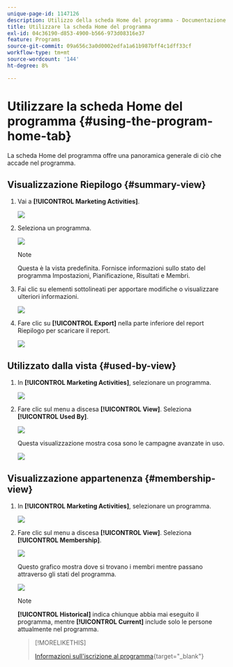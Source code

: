 ```yaml
---
unique-page-id: 1147126
description: Utilizzo della scheda Home del programma - Documentazione di Marketo - Documentazione del prodotto
title: Utilizzare la scheda Home del programma
exl-id: 04c36190-d853-4900-b566-973d08316e37
feature: Programs
source-git-commit: 09a656c3a0d0002edfa1a61b987bff4c1dff33cf
workflow-type: tm+mt
source-wordcount: '144'
ht-degree: 8%

---
```


# Utilizzare la scheda Home del programma {#using-the-program-home-tab}

La scheda Home del programma offre una panoramica generale di ciò che accade nel programma.

## Visualizzazione Riepilogo {#summary-view}

1. Vai a **[!UICONTROL Marketing Activities]**.

   ![](assets/login-marketing-activities-1.png)

1. Seleziona un programma.

   ![](assets/image2014-9-18-17-3a1-3a55.png)

   >[!NOTE]
   >
   >Questa è la vista predefinita. Fornisce informazioni sullo stato del programma Impostazioni, Pianificazione, Risultati e Membri.

1. Fai clic su elementi sottolineati per apportare modifiche o visualizzare ulteriori informazioni.

   ![](assets/image2014-9-18-17-3a2-3a53.png)

1. Fare clic su **[!UICONTROL Export]** nella parte inferiore del report Riepilogo per scaricare il report.

   ![](assets/image2014-9-18-17-3a3-3a47.png)

## Utilizzato dalla vista {#used-by-view}

1. In **[!UICONTROL Marketing Activities]**, selezionare un programma.

   ![](assets/image2014-9-18-17-3a4-3a24.png)

1. Fare clic sul menu a discesa **[!UICONTROL View]**. Seleziona **[!UICONTROL Used By]**.

   ![](assets/image2014-9-18-17-3a5-3a2.png)

   Questa visualizzazione mostra cosa sono le campagne avanzate in uso.

   ![](assets/image2014-9-18-17-3a6-3a4.png)

## Visualizzazione appartenenza {#membership-view}

1. In **[!UICONTROL Marketing Activities]**, selezionare un programma.

   ![](assets/image2014-9-18-17-3a7-3a25.png)

1. Fare clic sul menu a discesa **[!UICONTROL View]**. Seleziona **[!UICONTROL Membership]**.

   ![](assets/image2014-9-18-17-3a7-3a49.png)

   Questo grafico mostra dove si trovano i membri mentre passano attraverso gli stati del programma.

   ![](assets/image2014-9-18-17-3a8-3a1.png)

   >[!NOTE]
   >
   >**[!UICONTROL Historical]** indica chiunque abbia mai eseguito il programma, mentre **[!UICONTROL Current]** include solo le persone attualmente nel programma.

   >[!MORELIKETHIS]
   >
   >[Informazioni sull&#39;iscrizione al programma](/help/marketo/product-docs/core-marketo-concepts/programs/creating-programs/understanding-program-membership.md){target="_blank"}
